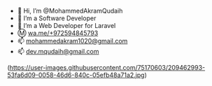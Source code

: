 - 👋 Hi, I’m @MohammedAkramQudaih
- 👀 I’m a Software Developer
- 🌱 I’m a Web Developer for Laravel
- Ⓜ [wa.me/+972594845793](https://wa.me/+972594845793)
- 📫 mohammedakram1020@gmail.com
- 📫 dev.mqudaih@gmail.com

(https://user-images.githubusercontent.com/75170603/209462993-53fa6d09-0058-46d6-840c-05efb48a71a2.jpg)

<!---
MohammedAkramQudaih/MohammedAkramQudaih is a ✨ special ✨ repository because its `README.md` (this file) appears on your GitHub profile.
You can click the Preview link to take a look at your changes.
--->
